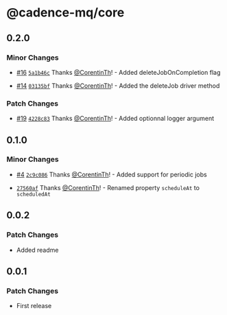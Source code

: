 # @cadence-mq/core

## 0.2.0

### Minor Changes

- [#16](https://github.com/papra-hq/cadence-mq/pull/16) [`5a1b46c`](https://github.com/papra-hq/cadence-mq/commit/5a1b46cfd608ab492e2c32435e189c4cae4770ce) Thanks [@CorentinTh](https://github.com/CorentinTh)! - Added deleteJobOnCompletion flag

- [#14](https://github.com/papra-hq/cadence-mq/pull/14) [`03135bf`](https://github.com/papra-hq/cadence-mq/commit/03135bf4b4d183861d68fe8286d2b57a85571e4d) Thanks [@CorentinTh](https://github.com/CorentinTh)! - Added the deleteJob driver method

### Patch Changes

- [#19](https://github.com/papra-hq/cadence-mq/pull/19) [`4228c83`](https://github.com/papra-hq/cadence-mq/commit/4228c83c00448a24be391fdaa8f9feca104e0440) Thanks [@CorentinTh](https://github.com/CorentinTh)! - Added optionnal logger argument

## 0.1.0

### Minor Changes

- [#4](https://github.com/papra-hq/cadence-mq/pull/4) [`2c9c086`](https://github.com/papra-hq/cadence-mq/commit/2c9c08684c1d96170afe6c63958470f6db2d7b05) Thanks [@CorentinTh](https://github.com/CorentinTh)! - Added support for periodic jobs

- [`27560af`](https://github.com/papra-hq/cadence-mq/commit/27560af29089797c4bf404641c7bd5b705d50dc4) Thanks [@CorentinTh](https://github.com/CorentinTh)! - Renamed property `scheduleAt` to `scheduledAt`

## 0.0.2

### Patch Changes

- Added readme

## 0.0.1

### Patch Changes

- First release
